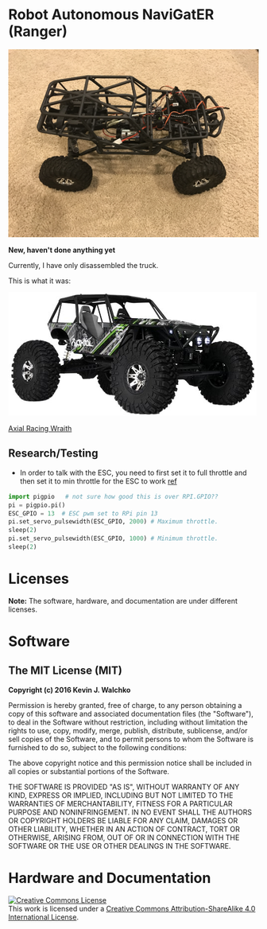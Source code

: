 # Robot Autonomous NaviGatER (Ranger)

![](pics/robot.JPG)

**New, haven't done anything yet**

Currently, I have only disassembled the truck.

This is what it was:

![](pics/wraith-angle.jpg)

[Axial Racing Wraith](http://www.axialracing.com/products/ax90018)

## Research/Testing

- In order to talk with the ESC, you need to first set it to full throttle and
  then set it to min throttle for the ESC to work [ref](http://www.rototron.info/raspberry-pi-esc-motor-tutorial/)

```python
import pigpio   # not sure how good this is over RPI.GPIO??
pi = pigpio.pi()
ESC_GPIO = 13  # ESC pwm set to RPi pin 13
pi.set_servo_pulsewidth(ESC_GPIO, 2000) # Maximum throttle.
sleep(2)
pi.set_servo_pulsewidth(ESC_GPIO, 1000) # Minimum throttle.
sleep(2)
```


# Licenses

**Note:** The software, hardware, and documentation are under different licenses.

# Software

## The MIT License (MIT)

**Copyright (c) 2016 Kevin J. Walchko**

Permission is hereby granted, free of charge, to any person obtaining a copy of
this software and associated documentation files (the "Software"), to deal in
the Software without restriction, including without limitation the rights to
use, copy, modify, merge, publish, distribute, sublicense, and/or sell copies
of the Software, and to permit persons to whom the Software is furnished to do
so, subject to the following conditions:

The above copyright notice and this permission notice shall be included in all
copies or substantial portions of the Software.

THE SOFTWARE IS PROVIDED "AS IS", WITHOUT WARRANTY OF ANY KIND, EXPRESS OR
IMPLIED, INCLUDING BUT NOT LIMITED TO THE WARRANTIES OF MERCHANTABILITY, FITNESS
FOR A PARTICULAR PURPOSE AND NONINFRINGEMENT. IN NO EVENT SHALL THE AUTHORS OR
COPYRIGHT HOLDERS BE LIABLE FOR ANY CLAIM, DAMAGES OR OTHER LIABILITY, WHETHER
IN AN ACTION OF CONTRACT, TORT OR OTHERWISE, ARISING FROM, OUT OF OR IN
CONNECTION WITH THE SOFTWARE OR THE USE OR OTHER DEALINGS IN THE SOFTWARE.

# Hardware and Documentation

<a rel="license" href="http://creativecommons.org/licenses/by-sa/4.0/">
	<img alt="Creative Commons License" style="border-width:0" src="https://i.creativecommons.org/l/by-sa/4.0/88x31.png" />
</a>
<br />This work is licensed under a <a rel="license" href="http://creativecommons.org/licenses/by-sa/4.0/">Creative Commons Attribution-ShareAlike 4.0 International License</a>.
